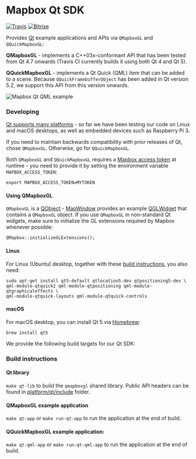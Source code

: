 # Mapbox Qt SDK

[![Travis](https://travis-ci.org/mapbox/mapbox-gl-native.svg?branch=master)](https://travis-ci.org/mapbox/mapbox-gl-native/builds)
[![Bitrise](https://www.bitrise.io/app/96cfbc97e0245c22.svg?token=GxsqIOGPXhn0F23sSVSsYA&branch=master)](https://www.bitrise.io/app/96cfbc97e0245c22)

Provides [Qt](http://www.qt.io/) example applications and APIs via `QMapboxGL`
and `QQuickMapboxGL`:

**QMapboxGL** - implements a C++03x-conformant API that has been tested from Qt
4.7 onwards (Travis CI currently builds it using both Qt 4 and Qt 5).

**QQuickMapboxGL** - implements a Qt Quick (QML) item that can be added to a
scene. Because `QQuickFramebufferObject` has been added in Qt version 5.2, we
support this API from this version onwards.

![Mapbox Qt QML
example](https://c2.staticflickr.com/8/7689/26247088394_01541b34de_o.png)

### Developing

[Qt supports many platforms](https://www.qt.io/qt-framework/#section-4) - so far
we have been testing our code on Linux and macOS desktops, as well as embedded
devices such as Raspberry Pi 3.

If you need to maintain backwards compatibility with prior releases of
Qt, chose `QMapboxGL`. Otherwise, go for `QQuickMapboxGL`.

Both `QMapboxGL` and `QQuickMapboxGL` requires a [Mapbox access
token](https://www.mapbox.com/help/define-access-token/) at runtime - you need
to provide it by setting the environment variable `MAPBOX_ACCESS_TOKEN`:

    export MAPBOX_ACCESS_TOKEN=MYTOKEN

#### Using QMapboxGL

`QMapboxGL` is a [QObject](http://doc.qt.io/qt-5/qobject.html) - [MapWindow](https://github.com/mapbox/mapbox-gl-native/blob/master/platform/qt/app/mapwindow.hpp) provides an example [QGLWidget](http://doc.qt.io/qt-5/qglwidget.html) that contains a `QMapboxGL` object. If you use `QMapboxGL` in non-standard Qt widgets, make sure to initialize the GL extensions required by Mapbox whenever possible:

    QMapbox::initializeGLExtensions();

#### Linux

For Linux (Ubuntu) desktop, together with these [build
instructions](https://github.com/mapbox/mapbox-gl-native/tree/master/platform/linux#build),
you also need:

    sudo apt-get install qt5-default qtlocation5-dev qtpositioning5-dev \
    qml-module-qtquick2 qml-module-qtpositioning qml-module-qtgraphicaleffects \
    qml-module-qtquick-layouts qml-module-qtquick-controls

#### macOS

For macOS desktop, you can install Qt 5 via [Homebrew](http://brew.sh):

    brew install qt5

We provide the following build targets for our Qt SDK:

### Build instructions

#### Qt library

```make qt-lib``` to build the `qmapboxgl` shared library. Public API headers
can be found in [platform/qt/include](https://github.com/mapbox/mapbox-gl-native/tree/master/platform/qt/include) folder.

#### QMapboxGL example application

```make qt-app``` or ```make run-qt-app``` to run the application at the end of
build.

#### QQuickMapboxGL example application:

```make qt-qml-app``` or ```make run-qt-qml-app``` to run the application at the
end of build.
